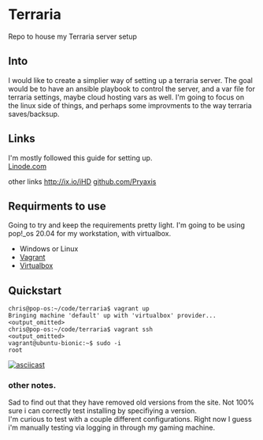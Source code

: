 # Terraria

Repo to house my Terraria server setup

## Into

I would like to create a simplier way of setting up a terraria server.  The goal would be to have an ansible playbook to control the server, and a var file for terraria settings, maybe cloud hosting vars as well.  I'm going to focus on the linux side of things, and perhaps some improvments to the way terraria saves/backsup.


## Links
I'm mostly followed this guide for setting up.   
[Linode.com](https://www.linode.com/docs/game-servers/host-a-terraria-server-on-your-linode/)

other links
http://ix.io/iHD 
[github.com/Pryaxis](https://github.com/Pryaxis/TShock/releases/tag/v4.3.26)


## Requirments to use
Going to try and keep the requirements pretty light.  I'm going to be using pop!_os 20.04 for my workstation, with virtualbox.  

- Windows or Linux
- [Vagrant](https://www.vagrantup.com/)
- [Virtualbox](https://www.virtualbox.org/wiki/Downloads)


## Quickstart

```shell
chris@pop-os:~/code/terraria$ vagrant up
Bringing machine 'default' up with 'virtualbox' provider...
<output_omitted>
chris@pop-os:~/code/terraria$ vagrant ssh 
<output_omitted>
vagrant@ubuntu-bionic:~$ sudo -i
root
```

[![asciicast](https://asciinema.org/a/VGJFCbXpXVOkO9N87XIEVoTCV.svg)](https://asciinema.org/a/VGJFCbXpXVOkO9N87XIEVoTCV)

### other notes. 

Sad to find out that they have removed old versions from the site. Not 100% sure i can correctly test installing by specifiying a version.  
I'm curious to test with a couple different configurations. Right now I guess i'm manually testing via logging in through my gaming machine.  
